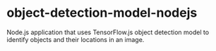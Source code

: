 # object-detection-model-nodejs
Node.js application that uses TensorFlow.js object detection model to identify objects and their locations in an image.
